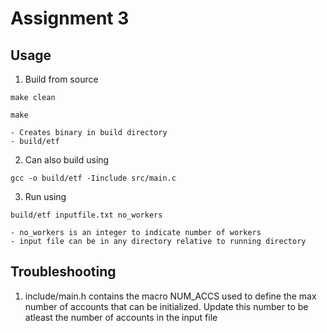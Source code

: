 # Assignment 3

## Usage

1. Build from source
```
make clean

make
```
    - Creates binary in build directory
    - build/etf

2. Can also build using
```
gcc -o build/etf -Iinclude src/main.c
```

3. Run using
```
build/etf inputfile.txt no_workers
```
    - no_workers is an integer to indicate number of workers
    - input file can be in any directory relative to running directory

## Troubleshooting

1. include/main.h contains the macro NUM_ACCS used to define the max number of accounts that can be initialized. Update this number to be atleast the number of accounts in the input file

